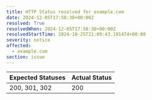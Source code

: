 ```yaml
---
title: HTTP Status resolved for example.com
date: 2024-12-05T17:58:38+00:00Z
resolved: True
resolvedWhen: 2024-12-05T17:58:38+00:00Z
resolvedStartTime: 2024-10-25T21:09:43.191474+00:00
severity: notice
affected:
  - example.com
section: issue
---
```


| Expected Statuses | Actual Status  |
|-------------------|----------------|
| 200, 301, 302 | 200 |
